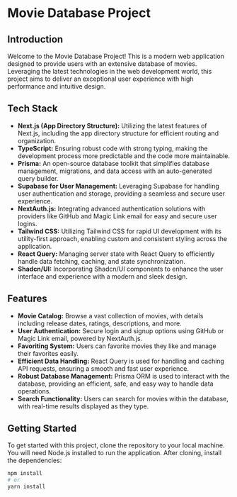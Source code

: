 # Movie Database Project

## Introduction

Welcome to the Movie Database Project! This is a modern web application designed to provide users with an extensive database of movies. Leveraging the latest technologies in the web development world, this project aims to deliver an exceptional user experience with high performance and intuitive design.

## Tech Stack

- **Next.js (App Directory Structure):** Utilizing the latest features of Next.js, including the app directory structure for efficient routing and organization.
- **TypeScript:** Ensuring robust code with strong typing, making the development process more predictable and the code more maintainable.
- **Prisma:** An open-source database toolkit that simplifies database management, migrations, and data access with an auto-generated query builder.
- **Supabase for User Management:** Leveraging Supabase for handling user authentication and storage, providing a seamless and secure user experience.
- **NextAuth.js:** Integrating advanced authentication solutions with providers like GitHub and Magic Link email for easy and secure user logins.
- **Tailwind CSS:** Utilizing Tailwind CSS for rapid UI development with its utility-first approach, enabling custom and consistent styling across the application.
- **React Query:** Managing server state with React Query to efficiently handle data fetching, caching, and state synchronization.
- **Shadcn/UI:** Incorporating Shadcn/UI components to enhance the user interface and experience with a modern and sleek design.

## Features

- **Movie Catalog:** Browse a vast collection of movies, with details including release dates, ratings, descriptions, and more.
- **User Authentication:** Secure login and signup options using GitHub or Magic Link email, powered by NextAuth.js.
- **Favoriting System:** Users can favorite movies they like and manage their favorites easily.
- **Efficient Data Handling:** React Query is used for handling and caching API requests, ensuring a smooth and fast user experience.
- **Robust Database Management:** Prisma ORM is used to interact with the database, providing an efficient, safe, and easy way to handle data operations.
- **Search Functionality:** Users can search for movies within the database, with real-time results displayed as they type.

## Getting Started

To get started with this project, clone the repository to your local machine. You will need Node.js installed to run the application. After cloning, install the dependencies:

```bash
npm install
# or
yarn install
```
